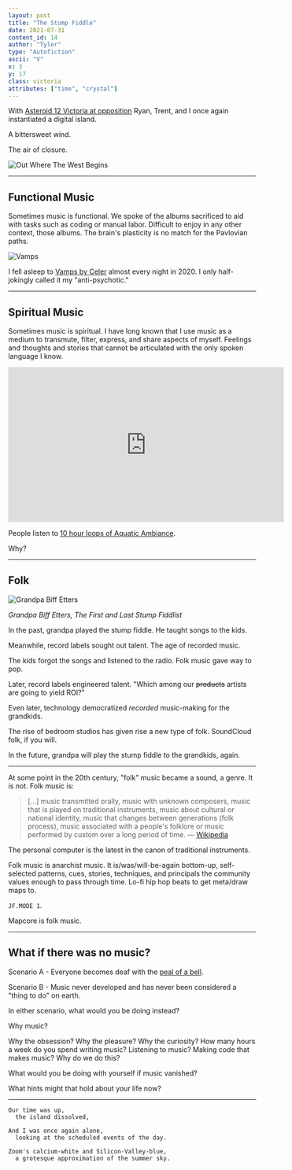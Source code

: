 ```yaml
---
layout: post
title: "The Stump Fiddle"
date: 2021-07-31
content_id: 14
author: "Tyler"
type: "Autofiction"
ascii: "V"
x: 3
y: 17
class: victoria
attributes: ["time", "crystal"]
---
```

With [Asteroid 12 Victoria at opposition][ref1] Ryan, Trent, and I once again instantiated a digital island.

A bittersweet wind.

The air of closure.

![Out Where The West Begins](/assets/content/the-stump-fiddle-out-where-the-west-begins.jpg)

---

## Functional Music

Sometimes music is functional. We spoke of the albums sacrificed to aid with tasks such as coding or manual labor. Difficult to enjoy in any other context, those albums. The brain's plasticity is no match for the Pavlovian paths.

![Vamps](/assets/content/the-stump-fiddle-vamps.jpg)

I fell asleep to [Vamps by Celer][ref3] almost every night in 2020. I only half-jokingly called it my "anti-psychotic."

---

## Spiritual Music

Sometimes music is spiritual. I have long known that I use music as a medium to transmute, filter, express, and share aspects of myself. Feelings and thoughts and stories that cannot be articulated with the only spoken language I know.

<iframe width="560" height="315" src="https://www.youtube.com/embed/CKAc3nYEatw" title="YouTube video player" frameborder="0" allow="accelerometer; autoplay; clipboard-write; encrypted-media; gyroscope; picture-in-picture" allowfullscreen></iframe>

People listen to [10 hour loops of Aquatic Ambiance][ref2].

Why?

---

## Folk

![Grandpa Biff Etters](/assets/content/the-stump-fiddle-grandpa-biff-etters.jpg)

*Grandpa Biff Etters, The First and Last Stump Fiddlist*

In the past, grandpa played the stump fiddle. He taught songs to the kids.

Meanwhile, record labels sought out talent. The age of recorded music.

The kids forgot the songs and listened to the radio. Folk music gave way to pop.

Later, record labels engineered talent. "Which among our ~~products~~ artists are going to yield ROI?"

Even later, technology democratized *recorded* music-making for the grandkids.

The rise of bedroom studios has given rise a new type of folk. SoundCloud folk, if you will.

In the future, grandpa will play the stump fiddle to the grandkids, again.

---

At some point in the 20th century, "folk" music became a sound, a genre. It is not. Folk music is:

> [...] music transmitted orally, music with unknown composers, music that is played on traditional instruments, music about cultural or national identity, music that changes between generations (folk process), music associated with a people's folklore or music performed by custom over a long period of time. &mdash; [Wikipedia][ref4]

The personal computer is the latest in the canon of traditional instruments.

Folk music is anarchist music. It is/was/will-be-again bottom-up, self-selected patterns, cues, stories, techniques, and principals the community values enough to pass through time. Lo-fi hip hop beats to get meta/draw maps to.

`JF.MODE 1`.

Mapcore is folk music.

---

## What if there was no music?

Scenario A - Everyone becomes deaf with the [peal of a bell][ref5].

Scenario B - Music never developed and has never been considered a "thing to do" on earth.

In either scenario, what would you be doing instead?

Why music?

Why the obsession? Why the pleasure? Why the curiosity? How many hours a week do you spend writing music? Listening to music? Making code that makes music? Why do we do this?

What would you be doing with yourself if music vanished?

What hints might that hold about your life now?

---

```
Our time was up,
  the island dissolved,
 
And I was once again alone,
  looking at the scheduled events of the day.

Zoom's calcium-white and Silicon-Valley-blue,
  a grotesque approximation of the summer sky.
```

[ref1]: https://in-the-sky.org/news.php?id=20210730_14_100
[ref2]: https://sites.psu.edu/siowfa16/2016/10/08/the-effect-of-aquatic-ambiance/
[ref3]: https://celer.bandcamp.com/album/vamps
[ref4]: https://en.wikipedia.org/wiki/Folk_music
[ref5]: https://en.wikipedia.org/wiki/Peal